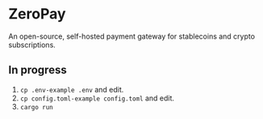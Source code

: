 # ZeroPay
An open-source, self-hosted payment gateway for stablecoins and crypto subscriptions.

## In progress
1. `cp .env-example .env` and edit.
2. `cp config.toml-example config.toml` and edit.
3. `cargo run`
